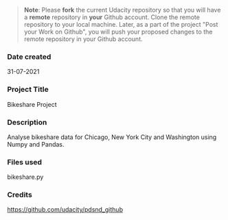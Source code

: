 >**Note**: Please **fork** the current Udacity repository so that you will have a **remote** repository in **your** Github account. Clone the remote repository to your local machine. Later, as a part of the project "Post your Work on Github", you will push your proposed changes to the remote repository in your Github account.

### Date created
31-07-2021

### Project Title
Bikeshare Project

### Description
Analyse bikeshare data for Chicago, New York City and Washington using Numpy and Pandas.

### Files used
bikeshare.py

### Credits
https://github.com/udacity/pdsnd_github


